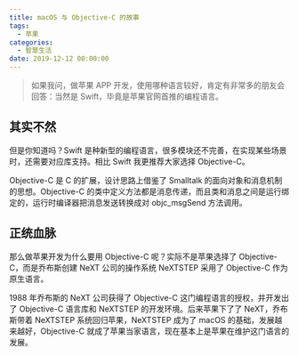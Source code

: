 ```yaml
---
title: macOS 与 Objective-C 的故事
tags:
  - 苹果
categories:
  - 智慧生活
date: 2019-12-12 00:00:00
---
```


> 如果我问，做苹果 APP 开发，使用哪种语言较好，肯定有非常多的朋友会回答：当然是 Swift，毕竟是苹果官网首推的编程语言。

<!-- more -->

## 其实不然

但是你知道吗？Swift 是种新型的编程语言，很多模块还不完善，在实现某些场景时，还需要对应库支持。相比 Swift 我更推荐大家选择 Objective-C。

Objective-C 是 C 的扩展，设计思路上借鉴了 Smalltalk 的面向对象和消息机制的思想。Objective-C 的类中定义方法都是消息传递，而且类和消息之间是运行绑定的，运行时编译器把消息发送转换成对 objc_msgSend 方法调用。

## 正统血脉

那么做苹果开发为什么要用 Objective-C 呢？实际不是苹果选择了 Objective-C，而是乔布斯创建 NeXT 公司的操作系统 NeXTSTEP 采用了 Objective-C 作为原生语言。

1988 年乔布斯的 NeXT 公司获得了 Objective-C 这门编程语言的授权，并开发出了 Objective-C 语言库和 NeXTSTEP 的开发环境。后来苹果下了了 NeXT，乔布斯带着 NeXTSTEP 系统回归苹果，NeXTSTEP 成为了 macOS 的基础，发展越来越好，Objective-C 就成了苹果当家语言，现在基本上是苹果在维护这门语言的发展。
